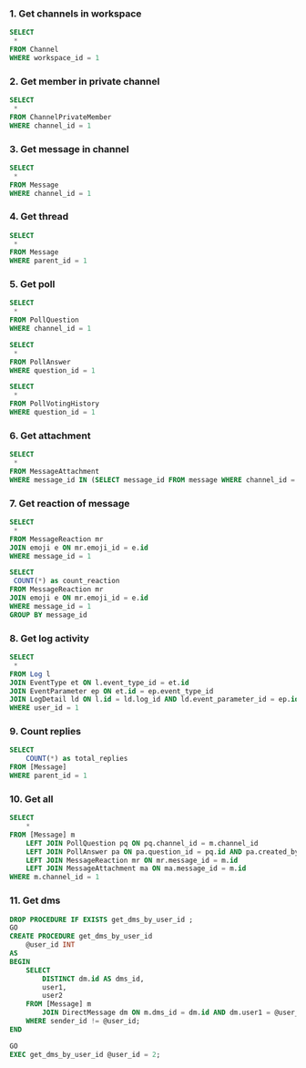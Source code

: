 ### 1. Get channels in workspace
```sql 
SELECT 
 *
FROM Channel
WHERE workspace_id = 1
```
 
### 2. Get member in private channel
```sql 
SELECT
 *
FROM ChannelPrivateMember
WHERE channel_id = 1
```

### 3. Get message in channel
```sql 
SELECT 
 *
FROM Message
WHERE channel_id = 1
```

### 4. Get thread
```sql 
SELECT
 *
FROM Message
WHERE parent_id = 1
```

### 5. Get poll
```sql 
SELECT
 *
FROM PollQuestion
WHERE channel_id = 1

SELECT 
 *
FROM PollAnswer
WHERE question_id = 1

SELECT
 *
FROM PollVotingHistory
WHERE question_id = 1
```

### 6. Get attachment
```sql 
SELECT
 *
FROM MessageAttachment
WHERE message_id IN (SELECT message_id FROM message WHERE channel_id = 1)
```

### 7. Get reaction of message
```sql 
SELECT
 *
FROM MessageReaction mr
JOIN emoji e ON mr.emoji_id = e.id
WHERE message_id = 1 

SELECT
 COUNT(*) as count_reaction
FROM MessageReaction mr
JOIN emoji e ON mr.emoji_id = e.id
WHERE message_id = 1 
GROUP BY message_id
```

### 8. Get log activity
```sql 
SELECT
 *
FROM Log l
JOIN EventType et ON l.event_type_id = et.id 
JOIN EventParameter ep ON et.id = ep.event_type_id
JOIN LogDetail ld ON l.id = ld.log_id AND ld.event_parameter_id = ep.id
WHERE user_id = 1
```

### 9. Count replies
```sql 
SELECT 
    COUNT(*) as total_replies
FROM [Message]
WHERE parent_id = 1
```

### 10. Get all
```sql 
SELECT
    *
FROM [Message] m
    LEFT JOIN PollQuestion pq ON pq.channel_id = m.channel_id
    LEFT JOIN PollAnswer pa ON pa.question_id = pq.id AND pa.created_by = m.sender_id
    LEFT JOIN MessageReaction mr ON mr.message_id = m.id
    LEFT JOIN MessageAttachment ma ON ma.message_id = m.id
WHERE m.channel_id = 1
```

### 11. Get dms
```sql 
DROP PROCEDURE IF EXISTS get_dms_by_user_id ;
GO
CREATE PROCEDURE get_dms_by_user_id
    @user_id INT
AS
BEGIN
    SELECT
        DISTINCT dm.id AS dms_id,
        user1,
        user2
    FROM [Message] m
        JOIN DirectMessage dm ON m.dms_id = dm.id AND dm.user1 = @user_id OR dm.user2 = @user_id
    WHERE sender_id != @user_id;
END

GO
EXEC get_dms_by_user_id @user_id = 2;
```